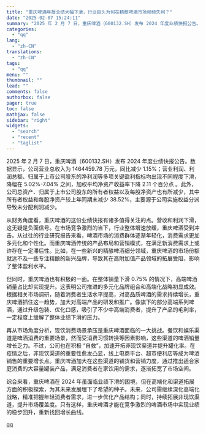```yaml
---
title: "重庆啤酒年报业绩大幅下滑，行业巨头为何在精酿啤酒市场频频失利？"
date: "2025-02-07 15:24:11"
summary: "2025 年 2 月 7 日，重庆啤酒（600132.SH）发布 2024 年度业绩快报公告。数据显..."
categories:
  - "qq"
lang:
  - "zh-CN"
translations:
  - "zh-CN"
tags:
  - "qq"
menu: ""
thumbnail: ""
lead: ""
comments: false
authorbox: false
pager: true
toc: false
mathjax: false
sidebar: "right"
widgets:
  - "search"
  - "recent"
  - "taglist"
---
```


2025 年 2 月 7 日，重庆啤酒（600132.SH）发布 2024 年度业绩快报公告。数据显示，公司营业总收入为 1464459.78 万元，同比减少 1.15%；营业利润、利润总额、归属于上市公司股东的净利润等多项关键盈利指标均出现不同程度下滑，降幅在 5.02%-7.04% 之间，加权平均净资产收益率下降 2.11 个百分点 。此外，公司总资产、归属于上市公司股东的所有者权益以及每股净资产也有所减少，其中所有者权益和每股净资产较上年同期末减少 38.52%，主要源于公司实施权益分派导致未分配利润减少。

从财务角度看，重庆啤酒的这份业绩快报有诸多值得关注的点。营收和利润下滑，这无疑是负面信号。在市场竞争激烈的当下，行业整体增速放缓，重庆啤酒受到冲击。从过往的行业研究报告来看，啤酒市场的消费群体逐渐年轻化，消费需求更加多元化和个性化。而重庆啤酒传统的产品布局和营销模式，在满足新消费需求上或许存在一定滞后性。比如，在一些新兴的精酿啤酒细分领域，重庆啤酒的市场份额就远不及一些专注精酿的新兴品牌，导致其在高附加值产品领域的拓展受阻，影响了整体盈利水平。

但同时，重庆啤酒也有积极的一面。在整体销量下滑 0.75% 的情况下，高端啤酒销量占比却实现提升。这表明公司推进的多元化品牌组合和高端化战略初显成效。根据相关市场调研，随着消费者生活水平提高，对高品质啤酒的需求持续增长，重庆啤酒抓住这一趋势，加大对高端产品的研发和推广。像旗下的部分高端系列啤酒，通过升级包装、优化口感，吸引了不少中高端消费者，提升了产品的毛利率，一定程度上缓解了整体业绩下滑的压力。

再从市场角度分析，现饮消费场景承压是重庆啤酒面临的一大挑战。餐饮和娱乐渠道是啤酒消费的重要场景，然而受消费习惯转换等因素影响，这些渠道的啤酒销量增长乏力。不过，公司也在积极 “自救”，加速开拓非现饮渠道并提升罐化率。在疫情之后，非现饮渠道的重要性愈发凸显，线上电商平台、超市便利店等成为啤酒销售的重要增长点。重庆啤酒加大在这些渠道的铺货和营销力度，通过推出适合家庭消费的大容量罐装产品，满足消费者在家饮用的需求，逐渐拓宽了市场空间。

综合来看，重庆啤酒在 2024 年虽面临业绩下滑的困境，但在高端化和渠道拓展方面的积极探索，为其未来发展埋下了希望的种子。未来，公司需继续深化高端化战略，精准把握年轻消费者需求，进一步优化产品结构；同时，持续拓展非现饮渠道，提升市场覆盖度。只有这样，重庆啤酒才能在竞争激烈的啤酒市场中实现业绩的稳步回升，重新找回增长曲线。

[qq](https://new.qq.com/rain/a/20250207A05FTR00)
